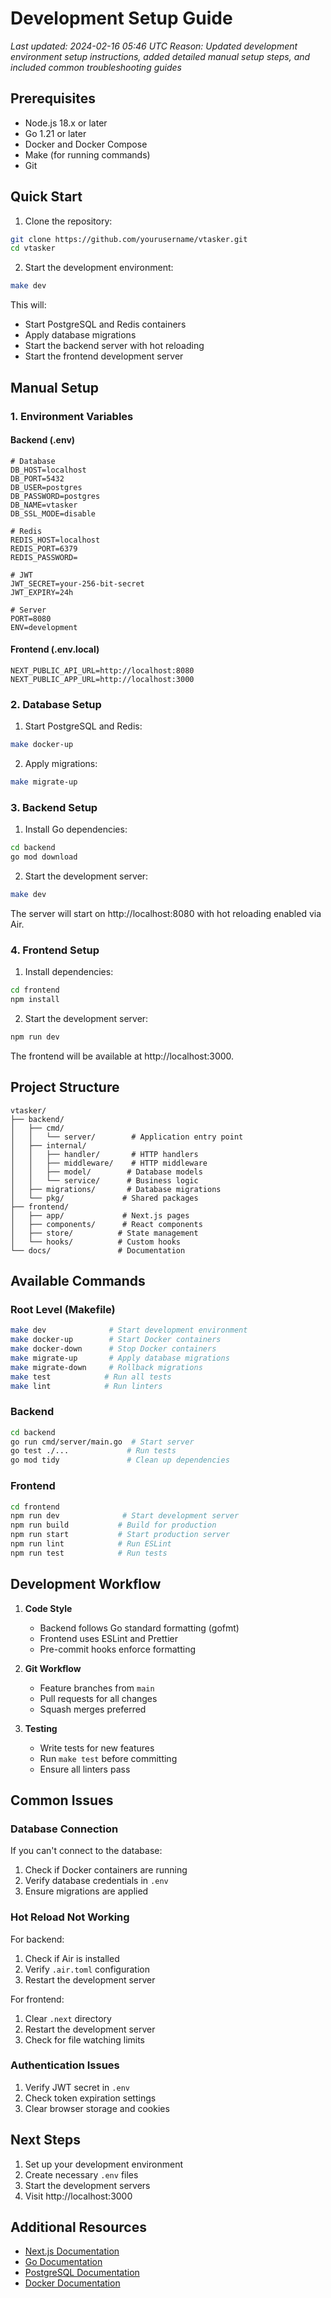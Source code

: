 # Development Setup Guide

_Last updated: 2024-02-16 05:46 UTC_
_Reason: Updated development environment setup instructions, added detailed manual setup steps, and included common troubleshooting guides_

## Prerequisites

- Node.js 18.x or later
- Go 1.21 or later
- Docker and Docker Compose
- Make (for running commands)
- Git

## Quick Start

1. Clone the repository:
```bash
git clone https://github.com/yourusername/vtasker.git
cd vtasker
```

2. Start the development environment:
```bash
make dev
```

This will:
- Start PostgreSQL and Redis containers
- Apply database migrations
- Start the backend server with hot reloading
- Start the frontend development server

## Manual Setup

### 1. Environment Variables

#### Backend (.env)
```env
# Database
DB_HOST=localhost
DB_PORT=5432
DB_USER=postgres
DB_PASSWORD=postgres
DB_NAME=vtasker
DB_SSL_MODE=disable

# Redis
REDIS_HOST=localhost
REDIS_PORT=6379
REDIS_PASSWORD=

# JWT
JWT_SECRET=your-256-bit-secret
JWT_EXPIRY=24h

# Server
PORT=8080
ENV=development
```

#### Frontend (.env.local)
```env
NEXT_PUBLIC_API_URL=http://localhost:8080
NEXT_PUBLIC_APP_URL=http://localhost:3000
```

### 2. Database Setup

1. Start PostgreSQL and Redis:
```bash
make docker-up
```

2. Apply migrations:
```bash
make migrate-up
```

### 3. Backend Setup

1. Install Go dependencies:
```bash
cd backend
go mod download
```

2. Start the development server:
```bash
make dev
```

The server will start on http://localhost:8080 with hot reloading enabled via Air.

### 4. Frontend Setup

1. Install dependencies:
```bash
cd frontend
npm install
```

2. Start the development server:
```bash
npm run dev
```

The frontend will be available at http://localhost:3000.

## Project Structure

```
vtasker/
├── backend/
│   ├── cmd/
│   │   └── server/        # Application entry point
│   ├── internal/
│   │   ├── handler/       # HTTP handlers
│   │   ├── middleware/    # HTTP middleware
│   │   ├── model/        # Database models
│   │   └── service/      # Business logic
│   ├── migrations/       # Database migrations
│   └── pkg/             # Shared packages
├── frontend/
│   ├── app/             # Next.js pages
│   ├── components/      # React components
│   ├── store/          # State management
│   └── hooks/          # Custom hooks
└── docs/               # Documentation
```

## Available Commands

### Root Level (Makefile)
```bash
make dev              # Start development environment
make docker-up        # Start Docker containers
make docker-down      # Stop Docker containers
make migrate-up       # Apply database migrations
make migrate-down     # Rollback migrations
make test            # Run all tests
make lint            # Run linters
```

### Backend
```bash
cd backend
go run cmd/server/main.go  # Start server
go test ./...             # Run tests
go mod tidy               # Clean up dependencies
```

### Frontend
```bash
cd frontend
npm run dev              # Start development server
npm run build           # Build for production
npm run start           # Start production server
npm run lint            # Run ESLint
npm run test            # Run tests
```

## Development Workflow

1. **Code Style**
   - Backend follows Go standard formatting (gofmt)
   - Frontend uses ESLint and Prettier
   - Pre-commit hooks enforce formatting

2. **Git Workflow**
   - Feature branches from `main`
   - Pull requests for all changes
   - Squash merges preferred

3. **Testing**
   - Write tests for new features
   - Run `make test` before committing
   - Ensure all linters pass

## Common Issues

### Database Connection
If you can't connect to the database:
1. Check if Docker containers are running
2. Verify database credentials in `.env`
3. Ensure migrations are applied

### Hot Reload Not Working
For backend:
1. Check if Air is installed
2. Verify `.air.toml` configuration
3. Restart the development server

For frontend:
1. Clear `.next` directory
2. Restart the development server
3. Check for file watching limits

### Authentication Issues
1. Verify JWT secret in `.env`
2. Check token expiration settings
3. Clear browser storage and cookies

## Next Steps

1. Set up your development environment
2. Create necessary `.env` files
3. Start the development servers
4. Visit http://localhost:3000

## Additional Resources

- [Next.js Documentation](https://nextjs.org/docs)
- [Go Documentation](https://golang.org/doc/)
- [PostgreSQL Documentation](https://www.postgresql.org/docs/)
- [Docker Documentation](https://docs.docker.com/) 